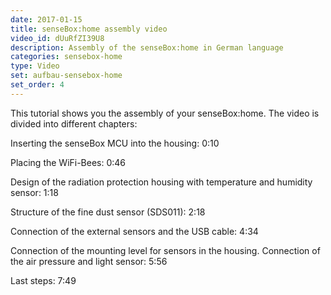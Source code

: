```yaml
---
date: 2017-01-15
title: senseBox:home assembly video
video_id: dUuRfZI39U8
description: Assembly of the senseBox:home in German language
categories: sensebox-home
type: Video
set: aufbau-sensebox-home
set_order: 4
---
```

This tutorial shows you the assembly of your senseBox:home.
The video is divided into different chapters:

Inserting the senseBox MCU into the housing: 0:10

Placing the WiFi-Bees: 0:46

Design of the radiation protection housing with temperature and humidity sensor: 1:18

Structure of the fine dust sensor (SDS011): 2:18

Connection of the external sensors and the USB cable: 4:34

Connection of the mounting level for sensors in the housing. Connection of the air pressure and light sensor: 5:56

Last steps: 7:49
